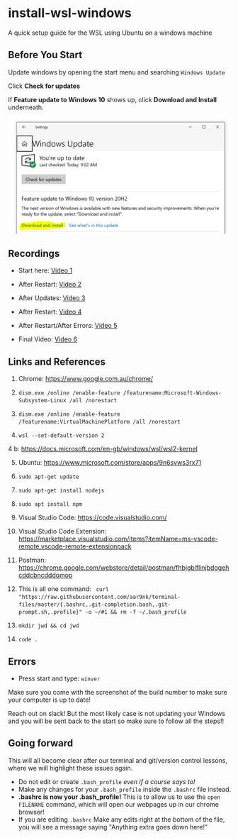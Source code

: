 # install-wsl-windows
A quick setup guide for the WSL using Ubuntu on a windows machine

## Before You Start

Update windows by opening the start menu and searching `Windows Update` 

Click **Check for updates**

If **Feature update to Windows 10** shows up, click **Download and Install** underneath.

![Extra Updates](./version20h2.JPG) 

 

## Recordings

* Start here: [Video 1](https://generationinitiative.zoom.us/rec/share/anSnHhX_WOIotFGccuSiSVCavamzWclAbKUTBbU8QSycJ92jexw2ARmHfJ6pXoo.qTaAeXvMN9mt654B?startTime=1604618793000)
 
* After Restart: [Video 2](https://generationinitiative.zoom.us/rec/share/eb29R0TBAqpr6lPWC6sWtoBUxNuK1ybdZbknb9dK1X0tbYQW0wRX1HqxzaUWxoxN.G5PBRBcy6-X3Y1kz?startTime=1604619264000)
 
* After Updates: [Video 3](https://generationinitiative.zoom.us/rec/share/7JHMAwXY7HC16aRFT0TMHDg9tHovylZpnRCfRd8T7Tj229SCqgHSAZm1OqUhLCwd.tG6CZclu-O3y-Log?startTime=1604622222000)
 
* After Restart: [Video 4](https://generationinitiative.zoom.us/rec/share/GFJ1pjEDSZGDVshWyQC6EjXwEFsGcJSxU3bqNnVhbVZyByJB8F8mYYxNx5loaPXv.Sj23RmWHzh-XE8dT?startTime=1604622554000)

* After Restart/After Errors: [Video 5](https://generationinitiative.zoom.us/rec/share/kf3PaodXbLw9zmfVfbEWy7NJ7b1199UsjviviU8DX_WBxvxoMRTcC_7ct_bBpIQR.g0biI3M23lrjweUo?startTime=1604623236000)

* Final Video: [Video 6](https://generationinitiative.zoom.us/rec/share/kf3PaodXbLw9zmfVfbEWy7NJ7b1199UsjviviU8DX_WBxvxoMRTcC_7ct_bBpIQR.g0biI3M23lrjweUo?startTime=1604624336000)
 
## Links and References

1. Chrome:
https://www.google.com.au/chrome/ 
 
2. `dism.exe /online /enable-feature /featurename:Microsoft-Windows-Subsystem-Linux /all /norestart`


3. `dism.exe /online /enable-feature /featurename:VirtualMachinePlatform /all /norestart`


4. `wsl --set-default-version 2`

4 b: 
 https://docs.microsoft.com/en-gb/windows/wsl/wsl2-kernel

5. Ubuntu:
 https://www.microsoft.com/store/apps/9n6svws3rx71
 
6. `sudo apt-get update`

7. `sudo apt-get install nodejs`

8. `sudo apt install npm `

9. Visual Studio Code: 
https://code.visualstudio.com/ 

10. Visual Studio Code Extension: 
https://marketplace.visualstudio.com/items?itemName=ms-vscode-remote.vscode-remote-extensionpack

11. Postman:  https://chrome.google.com/webstore/detail/postman/fhbjgbiflinjbdggehcddcbncdddomop

12. This is all one command: 
` curl "https://raw.githubusercontent.com/aar9nk/terminal-files/master/{.bashrc,.git-completion.bash,.git-prompt.sh,.profile}" -o ~/#1 && rm -f ~/.bash_profile`

13. `mkdir jwd && cd jwd`

14. `code .`

## Errors

* Press start and type: `winver`

Make sure you come with the screenshot of the build number to make sure your computer is up to date! 

Reach out on slack! But the most likely case is not updating your Windows and you will be sent back to the start so make sure to follow all the steps!!

## Going forward
This will all become clear after our terminal and git/version control lessons, where we will highlight these issues again. 
* Do not edit or create `.bash_profile`  *even if a course says to!*
* Make any changes for your `.bash_profile` inside the `.bashrc` file instead. 
* **.bashrc is now your .bash_profile!**  This is to allow us to use the `open FILENAME` command, which will open our webpages up in our chrome browser! 
* If you are editing `.bashrc` Make any edits right at the bottom of the file, you will see a message saying "Anything extra goes down here!"
